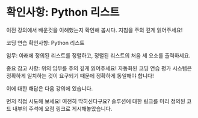 # 확인사항: Python 리스트

이전 강의에서 배운것을 이해했는지 확인해 봅시다. 지침을 주의 깊게 읽어주세요!

코딩 연습 확인사항: Python 리스트

임무: 아래에 정의된 리스트를 정렬하고, 정렬된 리스트의 처음 세 요소를 출력하세요.

중요 참고 사항: 위의 임무를 주의 깊게 읽어주세요! 자동화된 코딩 연습 평가 시스템은 정확하게 일치하는 것이 요구되기 때문에 정확하게 동일해야 합니다!

이에 대한 해답은 다음 강의에 있습니다.

먼저 직접 시도해 보세요! 여전히 막히신다구요? 솔루션에 대한 링크를 미리 정의된 코드 내부의 주석에 요점 링크로 게시해놓았습니다.
